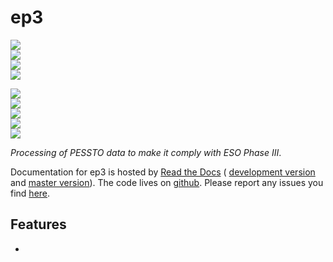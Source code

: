 # ep3

<!-- INFO BADGES -->  

[![](https://img.shields.io/pypi/pyversions/ep3)](https://pypi.org/project/ep3/)  
[![](https://img.shields.io/pypi/v/ep3)](https://pypi.org/project/ep3/)  
[![](https://img.shields.io/github/license/thespacedoctor/ep3)](https://github.com/thespacedoctor/ep3)  
[![](https://img.shields.io/pypi/dm/ep3)](https://pypi.org/project/ep3/)  

<!-- STATUS BADGES -->  

[![](http://157.245.42.153:8080/buildStatus/icon?job=ep3%2Fmaster&subject=build%20master)](http://157.245.42.153:8080/blue/organizations/jenkins/ep3/activity?branch=master)  
[![](http://157.245.42.153:8080/buildStatus/icon?job=ep3%2Fdevelop&subject=build%20dev)](http://157.245.42.153:8080/blue/organizations/jenkins/ep3/activity?branch=develop)  
[![](https://cdn.jsdelivr.net/gh/thespacedoctor/ep3@master/coverage.svg)](https://raw.githack.com/thespacedoctor/ep3/master/htmlcov/index.html)  
[![](https://readthedocs.org/projects/ep3/badge/?version=master)](https://ep3.readthedocs.io/en/master/)  
[![](https://img.shields.io/github/issues/thespacedoctor/ep3/type:%20bug?label=bug%20issues)](https://github.com/thespacedoctor/ep3/issues?q=is%3Aissue+is%3Aopen+label%3A%22type%3A+bug%22+)  

*Processing of PESSTO data to make it comply with ESO Phase III*.

Documentation for ep3 is hosted by [Read the Docs](https://ep3.readthedocs.io/en/master/) (
[development version](https://ep3.readthedocs.io/en/develop/) and [master version](https://ep3.readthedocs.io/en/master/)). The code lives on [github](https://github.com/thespacedoctor/ep3). Please report any issues you find [here](https://github.com/thespacedoctor/ep3/issues).

## Features

* 




